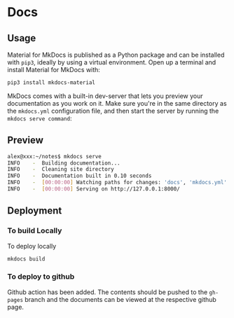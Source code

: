 # Docs

## Usage

Material for MkDocs is published as a Python package and can be installed with `pip3`, ideally by using a virtual environment. Open up a terminal and install Material for MkDocs with:

```bash
pip3 install mkdocs-material
```

MkDocs comes with a built-in dev-server that lets you preview your documentation as you work on it. Make sure you're in the same directory as the `mkdocs.yml` configuration file, and then start the server by running the `mkdocs serve command`:

## Preview

```bash
alex@xxx:~/notes$ mkdocs serve
INFO    -  Building documentation...
INFO    -  Cleaning site directory
INFO    -  Documentation built in 0.10 seconds
INFO    -  [00:00:00] Watching paths for changes: 'docs', 'mkdocs.yml'
INFO    -  [00:00:00] Serving on http://127.0.0.1:8000/
```

## Deployment

### To build Locally

To deploy locally

```bash
mkdocs build
```

### To deploy to github

Github action has been added. The contents should be pushed to the `gh-pages` branch and the documents can be viewed at the respective github page.

